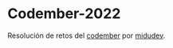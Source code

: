 # Codember-2022

Resolución de retos del [codember](https://codember.dev) por [midudev](https://github.com/midudev/).

